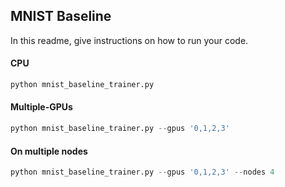## MNIST Baseline    
In this readme, give instructions on how to run your code.   

#### CPU   
```python   
python mnist_baseline_trainer.py     
```

#### Multiple-GPUs   
```python   
python mnist_baseline_trainer.py --gpus '0,1,2,3'  
```   

#### On multiple nodes   
```python  
python mnist_baseline_trainer.py --gpus '0,1,2,3' --nodes 4  
```   
